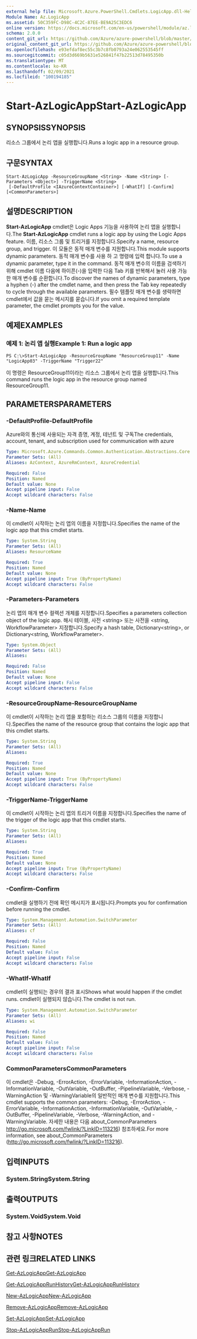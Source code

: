 ```yaml
---
external help file: Microsoft.Azure.PowerShell.Cmdlets.LogicApp.dll-Help.xml
Module Name: Az.LogicApp
ms.assetid: 50C359FC-D98C-4C2C-87EE-BE9A25C3EDC6
online version: https://docs.microsoft.com/en-us/powershell/module/az.logicapp/start-azlogicapp
schema: 2.0.0
content_git_url: https://github.com/Azure/azure-powershell/blob/master/src/LogicApp/LogicApp/help/Start-AzLogicApp.md
original_content_git_url: https://github.com/Azure/azure-powershell/blob/master/src/LogicApp/LogicApp/help/Start-AzLogicApp.md
ms.openlocfilehash: e93efdaf8ec55c3b7c8fb0793a24e062553545ff
ms.sourcegitcommit: c05d3d669b5631e526841f47b22513d78495350b
ms.translationtype: MT
ms.contentlocale: ko-KR
ms.lasthandoff: 02/09/2021
ms.locfileid: "100194185"
---
```

# <span data-ttu-id="0d60c-101">Start-AzLogicApp</span><span class="sxs-lookup"><span data-stu-id="0d60c-101">Start-AzLogicApp</span></span>

## <span data-ttu-id="0d60c-102">SYNOPSIS</span><span class="sxs-lookup"><span data-stu-id="0d60c-102">SYNOPSIS</span></span>
<span data-ttu-id="0d60c-103">리소스 그룹에서 논리 앱을 실행합니다.</span><span class="sxs-lookup"><span data-stu-id="0d60c-103">Runs a logic app in a resource group.</span></span>

## <span data-ttu-id="0d60c-104">구문</span><span class="sxs-lookup"><span data-stu-id="0d60c-104">SYNTAX</span></span>

```
Start-AzLogicApp -ResourceGroupName <String> -Name <String> [-Parameters <Object>] -TriggerName <String>
 [-DefaultProfile <IAzureContextContainer>] [-WhatIf] [-Confirm] [<CommonParameters>]
```

## <span data-ttu-id="0d60c-105">설명</span><span class="sxs-lookup"><span data-stu-id="0d60c-105">DESCRIPTION</span></span>
<span data-ttu-id="0d60c-106">**Start-AzLogicApp** cmdlet은 Logic Apps 기능을 사용하여 논리 앱을 실행합니다.</span><span class="sxs-lookup"><span data-stu-id="0d60c-106">The **Start-AzLogicApp** cmdlet runs a logic app by using the Logic Apps feature.</span></span>
<span data-ttu-id="0d60c-107">이름, 리소스 그룹 및 트리거를 지정합니다.</span><span class="sxs-lookup"><span data-stu-id="0d60c-107">Specify a name, resource group, and trigger.</span></span>
<span data-ttu-id="0d60c-108">이 모듈은 동적 매개 변수를 지원합니다.</span><span class="sxs-lookup"><span data-stu-id="0d60c-108">This module supports dynamic parameters.</span></span>
<span data-ttu-id="0d60c-109">동적 매개 변수를 사용 하 고 명령에 입력 합니다.</span><span class="sxs-lookup"><span data-stu-id="0d60c-109">To use a dynamic parameter, type it in the command.</span></span>
<span data-ttu-id="0d60c-110">동적 매개 변수의 이름을 검색하기 위해 cmdlet 이름 다음에 하이픈(-)을 입력한 다음 Tab 키를 반복해서 눌러 사용 가능한 매개 변수를 순환합니다.</span><span class="sxs-lookup"><span data-stu-id="0d60c-110">To discover the names of dynamic parameters, type a hyphen (-) after the cmdlet name, and then press the Tab key repeatedly to cycle through the available parameters.</span></span>
<span data-ttu-id="0d60c-111">필수 템플릿 매개 변수를 생략하면 cmdlet에서 값을 묻는 메시지를 묻습니다.</span><span class="sxs-lookup"><span data-stu-id="0d60c-111">If you omit a required template parameter, the cmdlet prompts you for the value.</span></span>

## <span data-ttu-id="0d60c-112">예제</span><span class="sxs-lookup"><span data-stu-id="0d60c-112">EXAMPLES</span></span>

### <span data-ttu-id="0d60c-113">예제 1: 논리 앱 실행</span><span class="sxs-lookup"><span data-stu-id="0d60c-113">Example 1: Run a logic app</span></span>
```
PS C:\>Start-AzLogicApp -ResourceGroupName "ResourceGroup11" -Name "LogicApp03" -TriggerName "Trigger22"
```

<span data-ttu-id="0d60c-114">이 명령은 ResourceGroup11이라는 리소스 그룹에서 논리 앱을 실행합니다.</span><span class="sxs-lookup"><span data-stu-id="0d60c-114">This command runs the logic app in the resource group named ResourceGroup11.</span></span>

## <span data-ttu-id="0d60c-115">PARAMETERS</span><span class="sxs-lookup"><span data-stu-id="0d60c-115">PARAMETERS</span></span>

### <span data-ttu-id="0d60c-116">-DefaultProfile</span><span class="sxs-lookup"><span data-stu-id="0d60c-116">-DefaultProfile</span></span>
<span data-ttu-id="0d60c-117">Azure와의 통신에 사용되는 자격 증명, 계정, 테넌트 및 구독</span><span class="sxs-lookup"><span data-stu-id="0d60c-117">The credentials, account, tenant, and subscription used for communication with azure</span></span>

```yaml
Type: Microsoft.Azure.Commands.Common.Authentication.Abstractions.Core.IAzureContextContainer
Parameter Sets: (All)
Aliases: AzContext, AzureRmContext, AzureCredential

Required: False
Position: Named
Default value: None
Accept pipeline input: False
Accept wildcard characters: False
```

### <span data-ttu-id="0d60c-118">-Name</span><span class="sxs-lookup"><span data-stu-id="0d60c-118">-Name</span></span>
<span data-ttu-id="0d60c-119">이 cmdlet이 시작하는 논리 앱의 이름을 지정합니다.</span><span class="sxs-lookup"><span data-stu-id="0d60c-119">Specifies the name of the logic app that this cmdlet starts.</span></span>

```yaml
Type: System.String
Parameter Sets: (All)
Aliases: ResourceName

Required: True
Position: Named
Default value: None
Accept pipeline input: True (ByPropertyName)
Accept wildcard characters: False
```

### <span data-ttu-id="0d60c-120">-Parameters</span><span class="sxs-lookup"><span data-stu-id="0d60c-120">-Parameters</span></span>
<span data-ttu-id="0d60c-121">논리 앱의 매개 변수 컬렉션 개체를 지정합니다.</span><span class="sxs-lookup"><span data-stu-id="0d60c-121">Specifies a parameters collection object of the logic app.</span></span>
<span data-ttu-id="0d60c-122">해시 테이블, 사전 \<string\> 또는 사전을 \<string, WorkflowParameter\> 지정합니다.</span><span class="sxs-lookup"><span data-stu-id="0d60c-122">Specify a hash table, Dictionary\<string\>, or Dictionary\<string, WorkflowParameter\>.</span></span>

```yaml
Type: System.Object
Parameter Sets: (All)
Aliases:

Required: False
Position: Named
Default value: None
Accept pipeline input: False
Accept wildcard characters: False
```

### <span data-ttu-id="0d60c-123">-ResourceGroupName</span><span class="sxs-lookup"><span data-stu-id="0d60c-123">-ResourceGroupName</span></span>
<span data-ttu-id="0d60c-124">이 cmdlet이 시작하는 논리 앱을 포함하는 리소스 그룹의 이름을 지정합니다.</span><span class="sxs-lookup"><span data-stu-id="0d60c-124">Specifies the name of the resource group that contains the logic app that this cmdlet starts.</span></span>

```yaml
Type: System.String
Parameter Sets: (All)
Aliases:

Required: True
Position: Named
Default value: None
Accept pipeline input: True (ByPropertyName)
Accept wildcard characters: False
```

### <span data-ttu-id="0d60c-125">-TriggerName</span><span class="sxs-lookup"><span data-stu-id="0d60c-125">-TriggerName</span></span>
<span data-ttu-id="0d60c-126">이 cmdlet이 시작하는 논리 앱의 트리거 이름을 지정합니다.</span><span class="sxs-lookup"><span data-stu-id="0d60c-126">Specifies the name of the trigger of the logic app that this cmdlet starts.</span></span>

```yaml
Type: System.String
Parameter Sets: (All)
Aliases:

Required: True
Position: Named
Default value: None
Accept pipeline input: True (ByPropertyName)
Accept wildcard characters: False
```

### <span data-ttu-id="0d60c-127">-Confirm</span><span class="sxs-lookup"><span data-stu-id="0d60c-127">-Confirm</span></span>
<span data-ttu-id="0d60c-128">cmdlet을 실행하기 전에 확인 메시지가 표시됩니다.</span><span class="sxs-lookup"><span data-stu-id="0d60c-128">Prompts you for confirmation before running the cmdlet.</span></span>

```yaml
Type: System.Management.Automation.SwitchParameter
Parameter Sets: (All)
Aliases: cf

Required: False
Position: Named
Default value: False
Accept pipeline input: False
Accept wildcard characters: False
```

### <span data-ttu-id="0d60c-129">-WhatIf</span><span class="sxs-lookup"><span data-stu-id="0d60c-129">-WhatIf</span></span>
<span data-ttu-id="0d60c-130">cmdlet이 실행되는 경우의 결과 표시</span><span class="sxs-lookup"><span data-stu-id="0d60c-130">Shows what would happen if the cmdlet runs.</span></span>
<span data-ttu-id="0d60c-131">cmdlet이 실행되지 않습니다.</span><span class="sxs-lookup"><span data-stu-id="0d60c-131">The cmdlet is not run.</span></span>

```yaml
Type: System.Management.Automation.SwitchParameter
Parameter Sets: (All)
Aliases: wi

Required: False
Position: Named
Default value: False
Accept pipeline input: False
Accept wildcard characters: False
```

### <span data-ttu-id="0d60c-132">CommonParameters</span><span class="sxs-lookup"><span data-stu-id="0d60c-132">CommonParameters</span></span>
<span data-ttu-id="0d60c-133">이 cmdlet은 -Debug, -ErrorAction, -ErrorVariable, -InformationAction, -InformationVariable, -OutVariable, -OutBuffer, -PipelineVariable, -Verbose, -WarningAction 및 -WarningVariable의 일반적인 매개 변수를 지원합니다.</span><span class="sxs-lookup"><span data-stu-id="0d60c-133">This cmdlet supports the common parameters: -Debug, -ErrorAction, -ErrorVariable, -InformationAction, -InformationVariable, -OutVariable, -OutBuffer, -PipelineVariable, -Verbose, -WarningAction, and -WarningVariable.</span></span> <span data-ttu-id="0d60c-134">자세한 내용은 다음 about_CommonParameters http://go.microsoft.com/fwlink/?LinkID=113216) 참조하세요.</span><span class="sxs-lookup"><span data-stu-id="0d60c-134">For more information, see about_CommonParameters (http://go.microsoft.com/fwlink/?LinkID=113216).</span></span>

## <span data-ttu-id="0d60c-135">입력</span><span class="sxs-lookup"><span data-stu-id="0d60c-135">INPUTS</span></span>

### <span data-ttu-id="0d60c-136">System.String</span><span class="sxs-lookup"><span data-stu-id="0d60c-136">System.String</span></span>

## <span data-ttu-id="0d60c-137">출력</span><span class="sxs-lookup"><span data-stu-id="0d60c-137">OUTPUTS</span></span>

### <span data-ttu-id="0d60c-138">System.Void</span><span class="sxs-lookup"><span data-stu-id="0d60c-138">System.Void</span></span>

## <span data-ttu-id="0d60c-139">참고 사항</span><span class="sxs-lookup"><span data-stu-id="0d60c-139">NOTES</span></span>

## <span data-ttu-id="0d60c-140">관련 링크</span><span class="sxs-lookup"><span data-stu-id="0d60c-140">RELATED LINKS</span></span>

[<span data-ttu-id="0d60c-141">Get-AzLogicApp</span><span class="sxs-lookup"><span data-stu-id="0d60c-141">Get-AzLogicApp</span></span>](./Get-AzLogicApp.md)

[<span data-ttu-id="0d60c-142">Get-AzLogicAppRunHistory</span><span class="sxs-lookup"><span data-stu-id="0d60c-142">Get-AzLogicAppRunHistory</span></span>](./Get-AzLogicAppRunHistory.md)

[<span data-ttu-id="0d60c-143">New-AzLogicApp</span><span class="sxs-lookup"><span data-stu-id="0d60c-143">New-AzLogicApp</span></span>](./New-AzLogicApp.md)

[<span data-ttu-id="0d60c-144">Remove-AzLogicApp</span><span class="sxs-lookup"><span data-stu-id="0d60c-144">Remove-AzLogicApp</span></span>](./Remove-AzLogicApp.md)

[<span data-ttu-id="0d60c-145">Set-AzLogicApp</span><span class="sxs-lookup"><span data-stu-id="0d60c-145">Set-AzLogicApp</span></span>](./Set-AzLogicApp.md)

[<span data-ttu-id="0d60c-146">Stop-AzLogicAppRun</span><span class="sxs-lookup"><span data-stu-id="0d60c-146">Stop-AzLogicAppRun</span></span>](./Stop-AzLogicAppRun.md)


